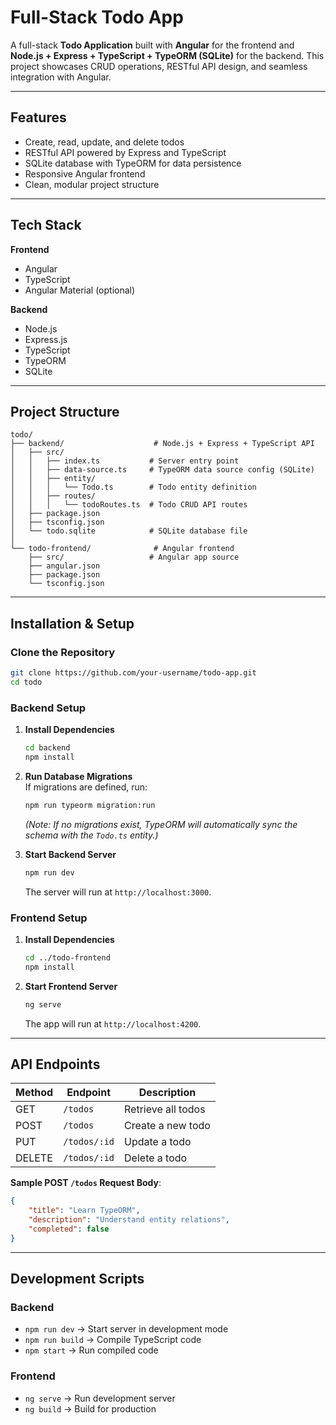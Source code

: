 # Full-Stack Todo App

A full-stack **Todo Application** built with **Angular** for the frontend and **Node.js + Express + TypeScript + TypeORM (SQLite)** for the backend. This project showcases CRUD operations, RESTful API design, and seamless integration with Angular.

---

## Features
- Create, read, update, and delete todos
- RESTful API powered by Express and TypeScript
- SQLite database with TypeORM for data persistence
- Responsive Angular frontend
- Clean, modular project structure

---

## Tech Stack
**Frontend**  
- Angular  
- TypeScript  
- Angular Material (optional)

**Backend**  
- Node.js  
- Express.js  
- TypeScript  
- TypeORM  
- SQLite

---

## Project Structure
```
todo/
├── backend/                    # Node.js + Express + TypeScript API
│   ├── src/
│   │   ├── index.ts           # Server entry point
│   │   ├── data-source.ts     # TypeORM data source config (SQLite)
│   │   ├── entity/
│   │   │   └── Todo.ts        # Todo entity definition
│   │   ├── routes/
│   │   │   └── todoRoutes.ts  # Todo CRUD API routes
│   ├── package.json
│   ├── tsconfig.json
│   └── todo.sqlite            # SQLite database file
│
└── todo-frontend/              # Angular frontend
    ├── src/                   # Angular app source
    ├── angular.json
    ├── package.json
    └── tsconfig.json
```

---

## Installation & Setup

###  Clone the Repository
```bash
git clone https://github.com/your-username/todo-app.git
cd todo
```

###  Backend Setup
1. **Install Dependencies**  
   ```bash
   cd backend
   npm install
   ```

2. **Run Database Migrations**  
   If migrations are defined, run:
   ```bash
   npm run typeorm migration:run
   ```
   *(Note: If no migrations exist, TypeORM will automatically sync the schema with the `Todo.ts` entity.)*

3. **Start Backend Server**  
   ```bash
   npm run dev
   ```
   The server will run at `http://localhost:3000`.

###  Frontend Setup
1. **Install Dependencies**  
   ```bash
   cd ../todo-frontend
   npm install
   ```

2. **Start Frontend Server**  
   ```bash
   ng serve
   ```
   The app will run at `http://localhost:4200`.

---

## API Endpoints
| Method | Endpoint         | Description           |
|--------|------------------|-----------------------|
| GET    | `/todos`        | Retrieve all todos    |
| POST   | `/todos`        | Create a new todo     |
| PUT    | `/todos/:id`    | Update a todo         |
| DELETE | `/todos/:id`    | Delete a todo         |

**Sample POST `/todos` Request Body**:
```json
{
    "title": "Learn TypeORM",
    "description": "Understand entity relations",
    "completed": false
}
```

---

## Development Scripts

### Backend
- `npm run dev` → Start server in development mode
- `npm run build` → Compile TypeScript code
- `npm start` → Run compiled code

### Frontend
- `ng serve` → Run development server
- `ng build` → Build for production
